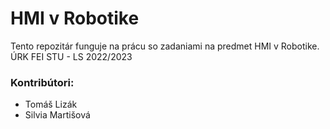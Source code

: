 # HMI v Robotike
Tento repozitár funguje na prácu so zadaniami na predmet HMI v Robotike.
ÚRK FEI STU - LS 2022/2023

### Kontribútori:
- Tomáš Lizák
- Silvia Martišová
